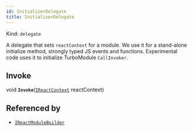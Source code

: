 ```yaml
---
id: InitializerDelegate
title: InitializerDelegate
---
```


Kind: `delegate`

A delegate that sets `reactContext` for a module.
We use it for a stand-alone initialize method, strongly typed JS events and functions.
Experimental code uses it to initialize TurboModule `CallInvoker`.

## Invoke
void **`Invoke`**([`IReactContext`](IReactContext) reactContext)





## Referenced by
- [`IReactModuleBuilder`](IReactModuleBuilder)
